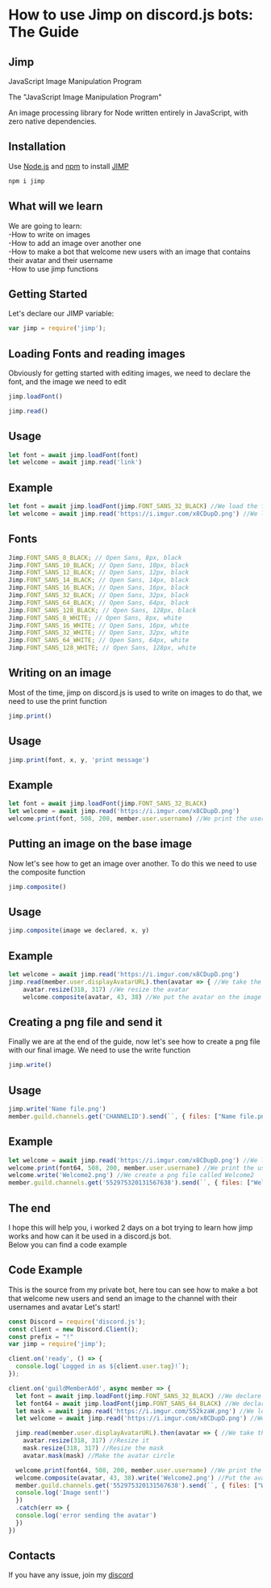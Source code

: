 # How to use Jimp on discord.js bots: The Guide



## Jimp
JavaScript Image Manipulation Program

The "JavaScript Image Manipulation Program"

An image processing library for Node written entirely in JavaScript, with zero native dependencies.

## Installation
Use [Node.js](https://nodejs.org/en/) and [npm](https://www.npmjs.com/) to install [JIMP](https://www.npmjs.com/package/jimp)
```bash
npm i jimp
```

## What will we learn
We are going to learn:  
-How to write on images  
-How to add an image over another one  
-How to make a bot that welcome new users with an image that contains their avatar and their username  
-How to use jimp functions


## Getting Started
Let's declare our JIMP variable:

```javascript
var jimp = require('jimp');
```

## Loading Fonts and reading images

Obviously for getting started with editing images, we need to declare the font, and the image we need to edit
```javascript
jimp.loadFont()
``` 
```javascript
jimp.read()
```
## Usage
```javascript
let font = await jimp.loadFont(font)
let welcome = await jimp.read('link')
```
## Example
```javascript
let font = await jimp.loadFont(jimp.FONT_SANS_32_BLACK) //We load the font sans, with size 32 and color black
let welcome = await jimp.read('https://i.imgur.com/x8CDupD.png') //We load that image 
```
## Fonts
```javascript
Jimp.FONT_SANS_8_BLACK; // Open Sans, 8px, black
Jimp.FONT_SANS_10_BLACK; // Open Sans, 10px, black
Jimp.FONT_SANS_12_BLACK; // Open Sans, 12px, black
Jimp.FONT_SANS_14_BLACK; // Open Sans, 14px, black
Jimp.FONT_SANS_16_BLACK; // Open Sans, 16px, black
Jimp.FONT_SANS_32_BLACK; // Open Sans, 32px, black
Jimp.FONT_SANS_64_BLACK; // Open Sans, 64px, black
Jimp.FONT_SANS_128_BLACK; // Open Sans, 128px, black
Jimp.FONT_SANS_8_WHITE; // Open Sans, 8px, white
Jimp.FONT_SANS_16_WHITE; // Open Sans, 16px, white
Jimp.FONT_SANS_32_WHITE; // Open Sans, 32px, white
Jimp.FONT_SANS_64_WHITE; // Open Sans, 64px, white
Jimp.FONT_SANS_128_WHITE; // Open Sans, 128px, white
```

## Writing on an image
Most of the time, jimp on discord.js is used to write on images
to do that, we need to use the print function
```javascript
jimp.print()
```
## Usage
```javascript
jimp.print(font, x, y, 'print message')
```
## Example
```javascript
let font = await jimp.loadFont(jimp.FONT_SANS_32_BLACK) 
let welcome = await jimp.read('https://i.imgur.com/x8CDupD.png') 
welcome.print(font, 508, 200, member.user.username) //We print the username on the image "welcome"
```
## Putting an image on the base image
Now let's see how to get an image over another. To do this we need to use the composite function
```javascript
jimp.composite()
``` 
## Usage
```javascript
jimp.composite(image we declared, x, y)
``` 

## Example
```javascript
let welcome = await jimp.read('https://i.imgur.com/x8CDupD.png')
jimp.read(member.user.displayAvatarURL).then(avatar => { //We take the user's avatar and declare it
    avatar.resize(318, 317) //We resize the avatar 
    welcome.composite(avatar, 43, 38) //We put the avatar on the image on the position 43, 38
  ``` 
  
## Creating a png file and send it
Finally we are at the end of the guide, now let's see how to create a png file with our final image. 
We need to use the write function
```javascript
jimp.write()
``` 
## Usage
```javascript
jimp.write('Name file.png')
member.guild.channels.get('CHANNELID').send(``, { files: ["Name file.png"] })
``` 

## Example
```javascript
let welcome = await jimp.read('https://i.imgur.com/x8CDupD.png') //We load the image from that link
welcome.print(font64, 508, 200, member.user.username) //We print the username on the image
welcome.write('Welcome2.png') //We create a png file called Welcome2
member.guild.channels.get('552975320131567638').send(``, { files: ["Welcome2.png"] }) //We sent the file to the channel
``` 

## The end
I hope this will help you, i worked 2 days on a bot trying to learn how jimp works and how can it be used in a discord.js bot.  
Below you can find a code example

## Code Example
This is the source from my private bot, here tou can see how to make a bot that welcome new users and send an image to the channel with their usernames and avatar
Let's start!

```javascript
const Discord = require('discord.js');
const client = new Discord.Client();
const prefix = "!"
var jimp = require('jimp');

client.on('ready', () => {
  console.log(`Logged in as ${client.user.tag}!`);
});

client.on('guildMemberAdd', async member => {
  let font = await jimp.loadFont(jimp.FONT_SANS_32_BLACK) //We declare a 32px font
  let font64 = await jimp.loadFont(jimp.FONT_SANS_64_BLACK) //We declare a 64px font
  let mask = await jimp.read('https://i.imgur.com/552kzaW.png') //We load a mask for the avatar, so we can make it a circle instead of a shape
  let welcome = await jimp.read('https://i.imgur.com/x8CDupD.png') //We load the base image

  jimp.read(member.user.displayAvatarURL).then(avatar => { //We take the user's avatar
    avatar.resize(318, 317) //Resize it
    mask.resize(318, 317) //Resize the mask
    avatar.mask(mask) //Make the avatar circle

  welcome.print(font64, 508, 200, member.user.username) //We print the new user's name with the 64px font
  welcome.composite(avatar, 43, 38).write('Welcome2.png') //Put the avatar on the image and create the Welcome2.png bot
  member.guild.channels.get('552975320131567638').send(``, { files: ["Welcome2.png"] }) //Send the image to the channel
  console.log('Image sent!')
  })
  .catch(err => {
  console.log('error sending the avatar')
  })
})
``` 

## Contacts
If you have any issue, join my [discord](https://discord.gg/9JcGWvS)







